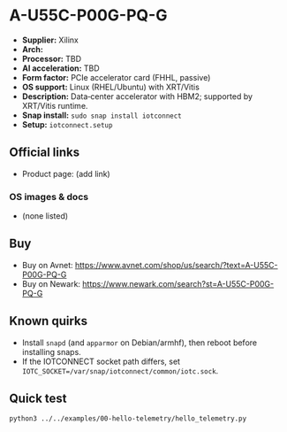 # A-U55C-P00G-PQ-G

- **Supplier:** Xilinx
- **Arch:** 
- **Processor:** TBD
- **AI acceleration:** TBD
- **Form factor:** PCIe accelerator card (FHHL, passive)
- **OS support:** Linux (RHEL/Ubuntu) with XRT/Vitis
- **Description:** Data‑center accelerator with HBM2; supported by XRT/Vitis runtime.
- **Snap install:** `sudo snap install iotconnect`
- **Setup:** `iotconnect.setup`

## Official links
- Product page: (add link)

### OS images & docs
- (none listed)

## Buy
- Buy on Avnet: https://www.avnet.com/shop/us/search/?text=A-U55C-P00G-PQ-G
- Buy on Newark: https://www.newark.com/search?st=A-U55C-P00G-PQ-G

## Known quirks
- Install `snapd` (and `apparmor` on Debian/armhf), then reboot before installing snaps.
- If the IOTCONNECT socket path differs, set `IOTC_SOCKET=/var/snap/iotconnect/common/iotc.sock`.

## Quick test
```bash
python3 ../../examples/00-hello-telemetry/hello_telemetry.py
```
